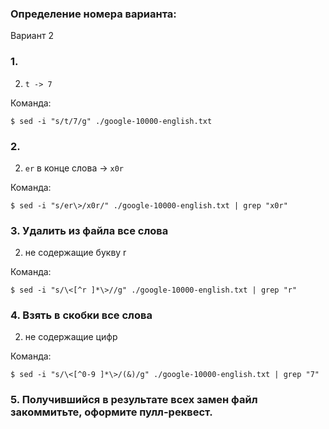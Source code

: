 ### Определение номера варианта:

Вариант 2

### 1.
2) `t -> 7`

Команда:

```
$ sed -i "s/t/7/g" ./google-10000-english.txt
```

### 2.
2) `er` в конце слова -> `x0r`

Команда:

```
$ sed -i "s/er\>/x0r/" ./google-10000-english.txt | grep "x0r"

```

### 3. Удалить из файла все слова
2) не содержащие букву r

Команда:

```
$ sed -i "s/\<[^r ]*\>//g" ./google-10000-english.txt | grep "r"

```

### 4. Взять в скобки все слова
2) не содержащие цифр

Команда:

```
$ sed -i "s/\<[^0-9 ]*\>/(&)/g" ./google-10000-english.txt | grep "7"

```

### 5. Получившийся в результате всех замен файл закоммитьте, оформите пулл-реквест.
